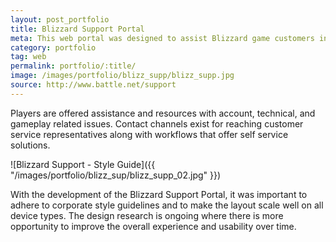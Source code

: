 ```yaml
---
layout: post_portfolio
title: Blizzard Support Portal
meta: This web portal was designed to assist Blizzard game customers in solving their issues to quickly get them back into the game.
category: portfolio
tag: web
permalink: portfolio/:title/
image: /images/portfolio/blizz_supp/blizz_supp.jpg
source: http://www.battle.net/support
---
```


Players are offered assistance and resources with account, technical, and gameplay related issues. Contact channels exist for reaching customer service representatives along with workflows that offer self service solutions.

![Blizzard Support - Style Guide]({{ "/images/portfolio/blizz_sup/blizz_supp_02.jpg" }})

With the development of the Blizzard Support Portal, it was important to adhere to corporate style guidelines and to make the layout scale well on all device types. The design research is ongoing where there is more opportunity to improve the overall experience and usability over time.
